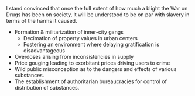 I stand convinced that once the full extent of how much a blight the War on Drugs has been on society, it will be understood to be on par with slavery in terms of the harms it caused.

* Formation & militarization of inner-city gangs
	* Decimation of property values in urban centers
	* Fostering an environment where delaying gratification is disadvantageous
* Overdoses arising from inconsistencies in supply
* Price gouging leading to exorbitant prices driving users to crime
* Wild public misconception as to the dangers and effects of various substances.
* The establishment of authoritarian bureaucracies for control of distribution of substances.